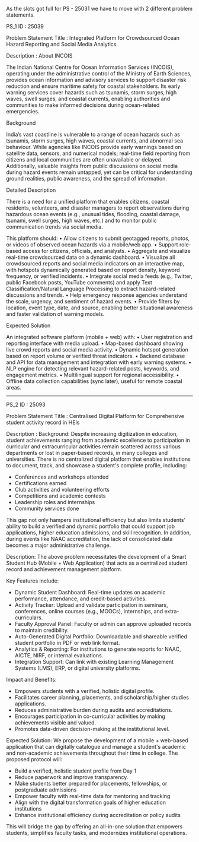 As the slots got full for PS - 25031 we have to move with 2 different problem statements.

PS_1 ID : 25039

Problem Statement Title : Integrated Platform for Crowdsourced Ocean Hazard Reporting and Social Media Analytics

Description	:
About INCOIS

The Indian National Centre for Ocean Information Services (INCOIS), operating under the administrative control of the Ministry of Earth Sciences, provides ocean information and advisory services to support disaster risk reduction and ensure maritime safety for coastal stakeholders. Its early warning services cover hazards such as tsunamis, storm surges, high waves, swell surges, and coastal currents, enabling authorities and communities to make informed decisions during ocean-related emergencies.

Background

India’s vast coastline is vulnerable to a range of ocean hazards such as tsunamis, storm surges, high waves, coastal currents, and abnormal sea behaviour. While agencies like INCOIS provide early warnings based on satellite data, sensors, and numerical models; real-time field reporting from citizens and local communities are often unavailable or delayed. Additionally, valuable insights from public discussions on social media during hazard events remain untapped, yet can be critical for understanding ground realities, public awareness, and the spread of information.

Detailed Description

There is a need for a unified platform that enables citizens, coastal residents, volunteers, and disaster managers to report observations during hazardous ocean events (e.g., unusual tides, flooding, coastal damage, tsunami, swell surges, high waves, etc.) and to monitor public communication trends via social media.

This platform should:
• Allow citizens to submit geotagged reports, photos, or videos of observed ocean hazards via a mobile/web app.
• Support role-based access for citizens, officials, and analysts.
• Aggregate and visualize real-time crowdsourced data on a dynamic dashboard.
• Visualize all crowdsourced reports and social media indicators on an interactive map, with hotspots dynamically generated based on report density, keyword frequency, or verified incidents.
• Integrate social media feeds (e.g., Twitter, public Facebook posts, YouTube comments) and apply Text Classification/Natural Language Processing to extract hazard-related discussions and trends.
• Help emergency response agencies understand the scale, urgency, and sentiment of hazard events.
• Provide filters by location, event type, date, and source, enabling better situational awareness and faster validation of warning models.

Expected Solution

An integrated software platform (mobile + web) with:
• User registration and reporting interface with media upload.
• Map-based dashboard showing live crowd reports and social media activity.
• Dynamic hotspot generation based on report volume or verified threat indicators.
• Backend database and API for data management and integration with early warning systems.
• NLP engine for detecting relevant hazard-related posts, keywords, and engagement metrics.
• Multilingual support for regional accessibility.
• Offline data collection capabilities (sync later), useful for remote coastal areas.


--------------------------------------------------------------------------------------------------------------------------------------------------------------------

PS_2 ID : 25093

Problem Statement Title : Centralised Digital Platform for Comprehensive student activity record in HEIs

Description	: 
Background:
Despite increasing digitization in education, student achievements ranging from academic excellence to participation in curricular and extracurricular activities remain scattered across various departments or lost in paper-based records, in many colleges and universities. There is no centralized digital platform that enables institutions to document, track, and showcase a student's complete profile, including:
- Conferences and workshops attended
- Certifications earned
- Club activities and volunteering efforts
- Competitions and academic contests
- Leadership roles and internships
- Community services done

This gap not only hampers institutional efficiency but also limits students' ability to build a verified and dynamic portfolio that could support job applications, higher education admissions, and skill recognition. In addition, during events like NAAC accreditation, the lack of consolidated data becomes a major administrative challenge.

Description:
The above problem necessitates the development of a Smart Student Hub (Mobile + Web Application) that acts as a centralized student record and achievement management platform.

Key Features include:
- Dynamic Student Dashboard: Real-time updates on academic performance, attendance, and credit-based activities.
- Activity Tracker: Upload and validate participation in seminars, conferences, online courses (e.g., MOOCs), internships, and extra-curriculars.
- Faculty Approval Panel: Faculty or admin can approve uploaded records to maintain credibility.
- Auto-Generated Digital Portfolio: Downloadable and shareable verified student portfolio in PDF or web link format.
- Analytics & Reporting: For institutions to generate reports for NAAC, AICTE, NIRF, or internal evaluations.
- Integration Support: Can link with existing Learning Management Systems (LMS), ERP, or digital university platforms.

Impact and Benefits:
- Empowers students with a verified, holistic digital profile.
- Facilitates career planning, placements, and scholarship/higher studies applications.
- Reduces administrative burden during audits and accreditations.
- Encourages participation in co-curricular activities by making achievements visible and valued.
- Promotes data-driven decision-making at the institutional level.

Expected Solution:
We propose the development of a mobile + web-based application that can digitally catalogue and manage a student's academic and non-academic achievements throughout their time in college. The proposed protocol will:
- Build a verified, holistic student profile from Day 1
- Reduce paperwork and improve transparency.
- Make students better prepared for placements, fellowships, or postgraduate admissions
- Empower faculty with real-time data for mentoring and tracking
- Align with the digital transformation goals of higher education institutions
- Enhance institutional efficiency during accreditation or policy audits

This will bridge the gap by offering an all-in-one solution that empowers students, simplifies faculty tasks, and modernizes institutional operations.
